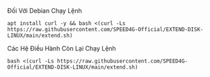 Đối Với Debian Chạy Lệnh 
```
apt install curl -y && bash <(curl -Ls https://raw.githubusercontent.com/SPEED4G-Official/EXTEND-DISK-LINUX/main/extend.sh)

```
Các Hệ Điều Hành Còn Lại Chạy Lệnh 
```
bash <(curl -Ls https://raw.githubusercontent.com/SPEED4G-Official/EXTEND-DISK-LINUX/main/extend.sh)

```
